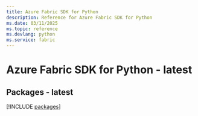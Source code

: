 ```yaml
---
title: Azure Fabric SDK for Python
description: Reference for Azure Fabric SDK for Python
ms.date: 03/11/2025
ms.topic: reference
ms.devlang: python
ms.service: fabric
---
```

# Azure Fabric SDK for Python - latest
## Packages - latest
[!INCLUDE [packages](fabric-index.md)]